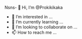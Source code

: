 Nsns- 👋 Hi, I’m @Prokikikaka
- 👀 I’m interested in ...
- 🌱 I’m currently learning ...
- 💞️ I’m looking to collaborate on ...
- 📫 How to reach me ...

<!---
Prokikikaka/Prokikikaka is a ✨ special ✨ repository because its `README.md` (this file) appears on your GitHub profile.
You can click the Preview link to take a look at your changes.
--->
